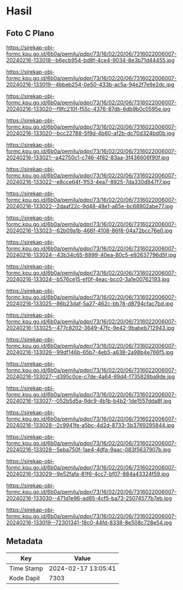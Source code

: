 # Hasil

## Foto C Plano

https://sirekap-obj-formc.kpu.go.id/6b0a/pemilu/pdpr/73/16/02/20/06/7316022006007-20240216-133018--b6ecb954-bd8f-4ce4-9034-8e3b71d44455.jpg

https://sirekap-obj-formc.kpu.go.id/6b0a/pemilu/pdpr/73/16/02/20/06/7316022006007-20240216-133019--4bbeb254-0e50-433b-ac5a-94e2f7e9e2dc.jpg

https://sirekap-obj-formc.kpu.go.id/6b0a/pemilu/pdpr/73/16/02/20/06/7316022006007-20240216-133020--f9fc210f-f55c-4376-87db-6db9b0c0595e.jpg

https://sirekap-obj-formc.kpu.go.id/6b0a/pemilu/pdpr/73/16/02/20/06/7316022006007-20240216-133020--bcc22788-5f9d-4b60-af2b-dc70d324bd0b.jpg

https://sirekap-obj-formc.kpu.go.id/6b0a/pemilu/pdpr/73/16/02/20/06/7316022006007-20240216-133021--a42750c1-c746-4f82-83aa-3f436606f90f.jpg

https://sirekap-obj-formc.kpu.go.id/6b0a/pemilu/pdpr/73/16/02/20/06/7316022006007-20240216-133022--e8cce64f-1f53-4ea7-8925-7da330d847f7.jpg

https://sirekap-obj-formc.kpu.go.id/6b0a/pemilu/pdpr/73/16/02/20/06/7316022006007-20240216-133022--2daaf22c-9d48-48e1-a65e-bc68902abe77.jpg

https://sirekap-obj-formc.kpu.go.id/6b0a/pemilu/pdpr/73/16/02/20/06/7316022006007-20240216-133023--62b09a1b-466f-4108-86f8-04a72bcc76e0.jpg

https://sirekap-obj-formc.kpu.go.id/6b0a/pemilu/pdpr/73/16/02/20/06/7316022006007-20240216-133024--43b34c65-8899-40ea-80c5-e92637796d5f.jpg

https://sirekap-obj-formc.kpu.go.id/6b0a/pemilu/pdpr/73/16/02/20/06/7316022006007-20240216-133024--b576ce15-ef0f-4eac-bcc0-3a1e00762193.jpg

https://sirekap-obj-formc.kpu.go.id/6b0a/pemilu/pdpr/73/16/02/20/06/7316022006007-20240216-133025--86b23daf-5a27-462c-bb78-d8794cfac7bd.jpg

https://sirekap-obj-formc.kpu.go.id/6b0a/pemilu/pdpr/73/16/02/20/06/7316022006007-20240216-133025--477c8202-3649-47fc-9e42-9babeb712943.jpg

https://sirekap-obj-formc.kpu.go.id/6b0a/pemilu/pdpr/73/16/02/20/06/7316022006007-20240216-133026--99df146b-65b7-4eb5-a638-2a98b4e766f5.jpg

https://sirekap-obj-formc.kpu.go.id/6b0a/pemilu/pdpr/73/16/02/20/06/7316022006007-20240216-133027--d395c0ce-c7de-4a64-89d4-f735828ba9de.jpg

https://sirekap-obj-formc.kpu.go.id/6b0a/pemilu/pdpr/73/16/02/20/06/7316022006007-20240216-133027--052b5d5a-9dc9-4b1b-b4b2-1de1557dda8f.jpg

https://sirekap-obj-formc.kpu.go.id/6b0a/pemilu/pdpr/73/16/02/20/06/7316022006007-20240216-133028--2c9941fe-a5bc-4d2d-8733-3b3769295844.jpg

https://sirekap-obj-formc.kpu.go.id/6b0a/pemilu/pdpr/73/16/02/20/06/7316022006007-20240216-133028--5eba750f-1ae4-4dfa-9aac-083f5637907b.jpg

https://sirekap-obj-formc.kpu.go.id/6b0a/pemilu/pdpr/73/16/02/20/06/7316022006007-20240216-133029--9e52fafa-81f6-4cc7-bf07-884a43324f59.jpg

https://sirekap-obj-formc.kpu.go.id/6b0a/pemilu/pdpr/73/16/02/20/06/7316022006007-20240216-133030--471d1e96-ad85-4cf5-ba73-25074577b7eb.jpg

https://sirekap-obj-formc.kpu.go.id/6b0a/pemilu/pdpr/73/16/02/20/06/7316022006007-20240216-133019--72301341-18c0-44fd-8338-8e508c728e54.jpg


## Metadata

| Key        | Value               |
| ---------- | ------------------- |
| Time Stamp | 2024-02-17 13:05:41 |
| Kode Dapil | 7303                |



